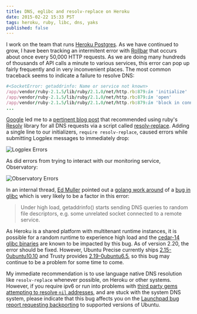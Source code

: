 ```yaml
---
title: DNS, eglibc and resolv-replace on Heroku
date: 2015-02-22 15:33 PST
tags: heroku, ruby, libc, dns, yaks
published: false
---
```


I work on the team that runs [Heroku Postgres]. As we have continued to grow, I
have been tracking an intermitent error with [Rollbar][] that occurs about once
every 50,000 HTTP requests. As we are doing many hundreds of thousands of API
calls a minute to various services, this error can pop up fairly frequently and
in very inconvenient places. The most common traceback seems to indicate a
failure to resolve DNS:

```ruby
#<SocketError: getaddrinfo: Name or service not known>
/app/vendor/ruby-2.1.5/lib/ruby/2.1.0/net/http.rb:879:in 'initialize'
/app/vendor/ruby-2.1.5/lib/ruby/2.1.0/net/http.rb:879:in 'open'
/app/vendor/ruby-2.1.5/lib/ruby/2.1.0/net/http.rb:879:in 'block in connect'
...
```

[Google][] led me to a [pertinent blog post][] that recommended using ruby's
[Resolv][] library for all DNS requests via a script called [resolv-replace][].
Adding a single line to our initializers, `require resolv-replace`, caused errors
while submitting Logplex messages to immediately drop:

![Logplex Errors][logplexerrors]

As did errors from trying to interact with our monitoring service, Observatory:

![Observatory Errors][observatoryerrors]

In an internal thread, [Ed Muller][] pointed out a [golang work around][]
of a [bug in glibc][] which is very likely to be a factor in this error:

> Under high load, getaddrinfo() starts sending DNS queries to random
file descriptors, e.g. some unrelated socket connected to a remote service.

As Heroku is a shared platform with multitenant runtime instances, it is
possible for a random runtime to experience high load and the [cedar-14 glibc
binaries][] are known to be impacted by this bug. As of version 2.20, the error
should be fixed. However, Ubuntu Precise currently ships [2.15-0ubuntu10.10][]
and Trusty provides [2.19-0ubuntu6.5][], so this bug may continue to be a
problem for some time to come.

My immediate recommendation is to use language native DNS resolution like
`resolv-replace` whenever possible, on Heroku or other systems. However, if you
require ipv6 or run into problems with [third party gems attempting to resolve
`nil` addresses][], and are stuck with the system DNS system, please indicate
that this bug affects you on the [Launchpad bug report requesting backporting][]
to supported versions of Ubuntu.



[logplexerrors]: /2015-02-22-dns-eglibc-and-resolv-replace-on-heroku/logplex_errors.png
[observatoryerrors]: /2015-02-22-dns-eglibc-and-resolv-replace-on-heroku/observatory_errors.png

[Heroku Postgres]: https://www.heroku.com/postgres
[Rollbar]: https://devcenter.heroku.com/articles/rollbar
[pertinent blog post]: http://www.subelsky.com/2014/05/fixing-socketerror-getaddrinfo-name-or.html
[Google]: http://lmgtfy.com/?q=SocketError%3A+getaddrinfo%3A+Name+or+service+not+known+heroku
[Resolv]: http://apidock.com/ruby/Resolv
[Ed Muller]: https://twitter.com/freeformz
[golang work around]: https://github.com/golang/go/issues/6336#issuecomment-66085142
[bug in glibc]: https://sourceware.org/bugzilla/show_bug.cgi?id=15946
[resolv-replace]: https://github.com/ruby/ruby/blob/trunk/lib/resolv-replace.rb
[2.15-0ubuntu10.10]: http://packages.ubuntu.com/precise-updates/libc6
[2.19-0ubuntu6.5]: http://packages.ubuntu.com/trusty-updates/libc6
[cedar-14 glibc binaries]: https://devcenter.heroku.com/articles/cedar-ubuntu-packages
[vote]: https://bugs.launchpad.net/eglibc/+bug/1421393
[Launchpad bug report requesting backporting]: https://bugs.launchpad.net/eglibc/+bug/1421393
[third party gems attempting to resolve `nil` addresses]: https://github.com/mperham/sidekiq/issues/1258#issuecomment-27389456
